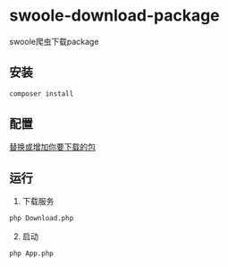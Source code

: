 # swoole-download-package
swoole爬虫下载package

## 安装
```sh
composer install
```

## 配置
[替换或增加你要下载的包](https://github.com/xiaodit/swoole-download-package/blob/master/src/App.php#L40)

## 运行
1. 下载服务
```sh
php Download.php
```

2. 启动
```
php App.php
```
